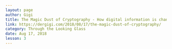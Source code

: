 ```yaml
---
layout: page
author: Gigi
title: The Magic Dust of Cryptography - How digital information is changing our society
link: https://dergigi.com/2018/08/17/the-magic-dust-of-cryptography/
category: Through the Looking Glass
date: Aug 17, 2018
lesson: 3
---
```

